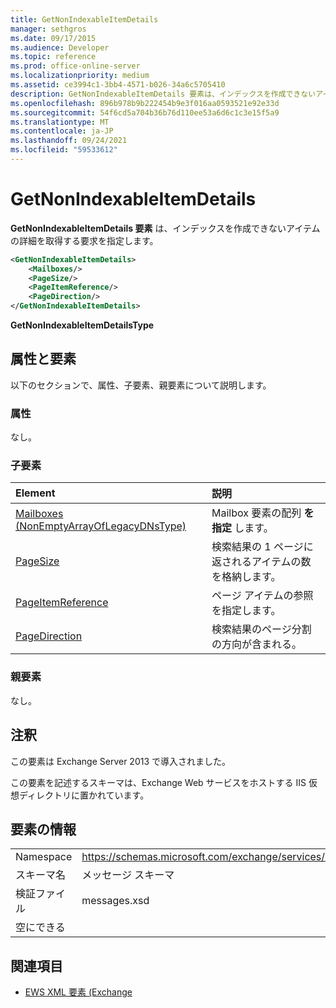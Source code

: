 ```yaml
---
title: GetNonIndexableItemDetails
manager: sethgros
ms.date: 09/17/2015
ms.audience: Developer
ms.topic: reference
ms.prod: office-online-server
ms.localizationpriority: medium
ms.assetid: ce3994c1-3bb4-4571-b026-34a6c5705410
description: GetNonIndexableItemDetails 要素は、インデックスを作成できないアイテムの詳細を取得する要求を指定します。
ms.openlocfilehash: 896b978b9b222454b9e3f016aa0593521e92e33d
ms.sourcegitcommit: 54f6cd5a704b36b76d110ee53a6d6c1c3e15f5a9
ms.translationtype: MT
ms.contentlocale: ja-JP
ms.lasthandoff: 09/24/2021
ms.locfileid: "59533612"
---
```

# <a name="getnonindexableitemdetails"></a>GetNonIndexableItemDetails

**GetNonIndexableItemDetails 要素** は、インデックスを作成できないアイテムの詳細を取得する要求を指定します。 
  
```XML
<GetNonIndexableItemDetails>
    <Mailboxes/>
    <PageSize/>
    <PageItemReference/>
    <PageDirection/>
</GetNonIndexableItemDetails>
```

 **GetNonIndexableItemDetailsType**
## <a name="attributes-and-elements"></a>属性と要素

以下のセクションで、属性、子要素、親要素について説明します。
  
### <a name="attributes"></a>属性

なし。
  
### <a name="child-elements"></a>子要素

|**Element**|**説明**|
|:-----|:-----|
|[Mailboxes (NonEmptyArrayOfLegacyDNsType)](mailboxes-nonemptyarrayoflegacydnstype.md) <br/> |Mailbox 要素の配列 **を指定** します。  <br/> |
|[PageSize](pagesize.md) <br/> |検索結果の 1 ページに返されるアイテムの数を格納します。  <br/> |
|[PageItemReference](pageitemreference.md) <br/> |ページ アイテムの参照を指定します。  <br/> |
|[PageDirection](pagedirection.md) <br/> |検索結果のページ分割の方向が含まれる。  <br/> |
   
### <a name="parent-elements"></a>親要素

なし。
  
## <a name="remarks"></a>注釈

この要素は Exchange Server 2013 で導入されました。
  
この要素を記述するスキーマは、Exchange Web サービスをホストする IIS 仮想ディレクトリに置かれています。
  
## <a name="element-information"></a>要素の情報

|||
|:-----|:-----|
|Namespace  <br/> |https://schemas.microsoft.com/exchange/services/2006/messages  <br/> |
|スキーマ名  <br/> |メッセージ スキーマ  <br/> |
|検証ファイル  <br/> |messages.xsd  <br/> |
|空にできる  <br/> ||
   
## <a name="see-also"></a>関連項目



- [EWS XML 要素 (Exchange](ews-xml-elements-in-exchange.md)

